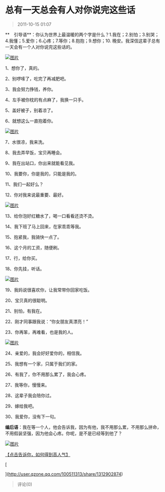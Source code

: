 # 总有一天总会有人对你说完这些话

> 2011-10-15 01:07

**　引导语**：你认为世界上最温暖的两个字是什么？1.我在；2.别怕；3.别哭；4.我懂；5.爱你；6.心疼；7.等你；8.抱抱；9.想你；10. 晚安。我深信这辈子总有一天会有一个人对你说完这些话的。

[![图片](https://pan.4a1801.life:11443/d/public/Qzone_wyf/Blogs/images/93B95EC9.webp)](https://pan.4a1801.life:11443/d/public/Qzone_wyf/Blogs/images/93B95EC9.webp)

1、想你了，真的。

2、别啰嗦了，吃完了再减肥吧。

3、我会努力挣钱，养你。

4、左手被你枕的有点麻了，我换一只手。

5、盖好被子，别着凉了。

6、就想这么一直抱着你。

[![图片](https://pan.4a1801.life:11443/d/public/Qzone_wyf/Blogs/images/D739A5ED.webp)](https://pan.4a1801.life:11443/d/public/Qzone_wyf/Blogs/images/D739A5ED.webp)

7、水很凉，我来洗。

8、我去弄早饭，宝贝再睡会。

9、我在出站口，你出来就能看见我。

10、我要你，你是我的，只能是我的。

11、我们一起好么？

12、你对我来说最重要、最好。

[![图片](https://pan.4a1801.life:11443/d/public/Qzone_wyf/Blogs/images/D3F7441D.gif)](https://pan.4a1801.life:11443/d/public/Qzone_wyf/Blogs/images/D3F7441D.gif)

13、给你泡好红糖水了，喝一口看看还烫不烫。

14、我下班了马上回来，在家乖乖等我。

15、抱紧我，我骑快一点了。

16、这个月的工资，随便刷。

17、行，给你买。

18、你先挂，听话。

[![图片](https://pan.4a1801.life:11443/d/public/Qzone_wyf/Blogs/images/BDAD6301.webp)](https://pan.4a1801.life:11443/d/public/Qzone_wyf/Blogs/images/BDAD6301.webp)

19、我妈说很喜欢你，让我常带你回家吃饭。

20、宝贝真的很聪明。

21、别怕，有我在。

22、刚才同事跟我说：“你女朋友真漂亮！”

23、你再笨，再难看，也是我的人。

[![图片](https://pan.4a1801.life:11443/d/public/Qzone_wyf/Blogs/images/D02DD87D.webp)](https://pan.4a1801.life:11443/d/public/Qzone_wyf/Blogs/images/D02DD87D.webp)

24、亲爱的，我会好好爱你的，相信我。

25、我想有一个家，只属于我们的家。

26、有我了，你不用那么累了，我会心疼。

27、我等你，慢慢来。

28、这辈子我会陪你过。

29、嫁给我吧。

30、我爱你，没有下一句。

**编后语**：我在等一个人，他会告诉我，因为有他，我不用那么累，不用那么拼命，不用假装坚强，因为他会心疼。你呢，是不是已经等到他了？

[](http://b64.photo.store.qq.com/http_imgload.cgi?/rurl4_b=7d7253ae778b37de1d3c01e4d9225e52c7a8363fcb1f3a931f3522637736e929e260cab6393488be7b7a74d12c9b961f892017637b34b99a790c46e6b25a56ea6bc5cbbd179ea64db6b65d2e722abc184e47d3d0&a=64&b=64)[](http://b64.photo.store.qq.com/http_imgload.cgi?/rurl4_b=7d7253ae778b37de1d3c01e4d9225e52c7a8363fcb1f3a931f3522637736e929e260cab6393488be7b7a74d12c9b961f892017637b34b99a790c46e6b25a56ea6bc5cbbd179ea64db6b65d2e722abc184e47d3d0&a=64&b=64)[](http://b64.photo.store.qq.com/http_imgload.cgi?/rurl4_b=7d7253ae778b37de1d3c01e4d9225e52c7a8363fcb1f3a931f3522637736e929e260cab6393488be7b7a74d12c9b961f892017637b34b99a790c46e6b25a56ea6bc5cbbd179ea64db6b65d2e722abc184e47d3d0&a=64&b=64)[](http://b64.photo.store.qq.com/http_imgload.cgi?/rurl4_b=7d7253ae778b37de1d3c01e4d9225e52c7a8363fcb1f3a931f3522637736e929e260cab6393488be7b7a74d12c9b961f892017637b34b99a790c46e6b25a56ea6bc5cbbd179ea64db6b65d2e722abc184e47d3d0&a=64&b=64)[](http://b64.photo.store.qq.com/http_imgload.cgi?/rurl4_b=7d7253ae778b37de1d3c01e4d9225e52c7a8363fcb1f3a931f3522637736e929e260cab6393488be7b7a74d12c9b961f892017637b34b99a790c46e6b25a56ea6bc5cbbd179ea64db6b65d2e722abc184e47d3d0&a=64&b=64)[](http://b64.photo.store.qq.com/http_imgload.cgi?/rurl4_b=7d7253ae778b37de1d3c01e4d9225e52c7a8363fcb1f3a931f3522637736e929e260cab6393488be7b7a74d12c9b961f892017637b34b99a790c46e6b25a56ea6bc5cbbd179ea64db6b65d2e722abc184e47d3d0&a=64&b=64)[](http://b64.photo.store.qq.com/http_imgload.cgi?/rurl4_b=7d7253ae778b37de1d3c01e4d9225e52c7a8363fcb1f3a931f3522637736e929e260cab6393488be7b7a74d12c9b961f892017637b34b99a790c46e6b25a56ea6bc5cbbd179ea64db6b65d2e722abc184e47d3d0&a=64&b=64)[](http://b64.photo.store.qq.com/http_imgload.cgi?/rurl4_b=7d7253ae778b37de1d3c01e4d9225e52c7a8363fcb1f3a931f3522637736e929e260cab6393488be7b7a74d12c9b961f892017637b34b99a790c46e6b25a56ea6bc5cbbd179ea64db6b65d2e722abc184e47d3d0&a=64&b=64)[](http://b64.photo.store.qq.com/http_imgload.cgi?/rurl4_b=7d7253ae778b37de1d3c01e4d9225e52c7a8363fcb1f3a931f3522637736e929e260cab6393488be7b7a74d12c9b961f892017637b34b99a790c46e6b25a56ea6bc5cbbd179ea64db6b65d2e722abc184e47d3d0&a=64&b=64)[](http://b64.photo.store.qq.com/http_imgload.cgi?/rurl4_b=7d7253ae778b37de1d3c01e4d9225e52c7a8363fcb1f3a931f3522637736e929e260cab6393488be7b7a74d12c9b961f892017637b34b99a790c46e6b25a56ea6bc5cbbd179ea64db6b65d2e722abc184e47d3d0&a=64&b=64)

[](http://b64.photo.store.qq.com/http_imgload.cgi?/rurl4_b=7d7253ae778b37de1d3c01e4d9225e52c7a8363fcb1f3a931f3522637736e929e260cab6393488be7b7a74d12c9b961f892017637b34b99a790c46e6b25a56ea6bc5cbbd179ea64db6b65d2e722abc184e47d3d0&a=64&b=64)[![图片](https://pan.4a1801.life:11443/d/public/Qzone_wyf/Blogs/images/77A9314B.gif)](https://pan.4a1801.life:11443/d/public/Qzone_wyf/Blogs/images/77A9314B.gif)[](http://user.qzone.qq.com/100511313/share/1312902874)

[【点击告诉你，如何得到高人气】](http://user.qzone.qq.com/100511313/share/1312902874)

[

](http://user.qzone.qq.com/100511313/share/1312902874)

> 评论(0)
